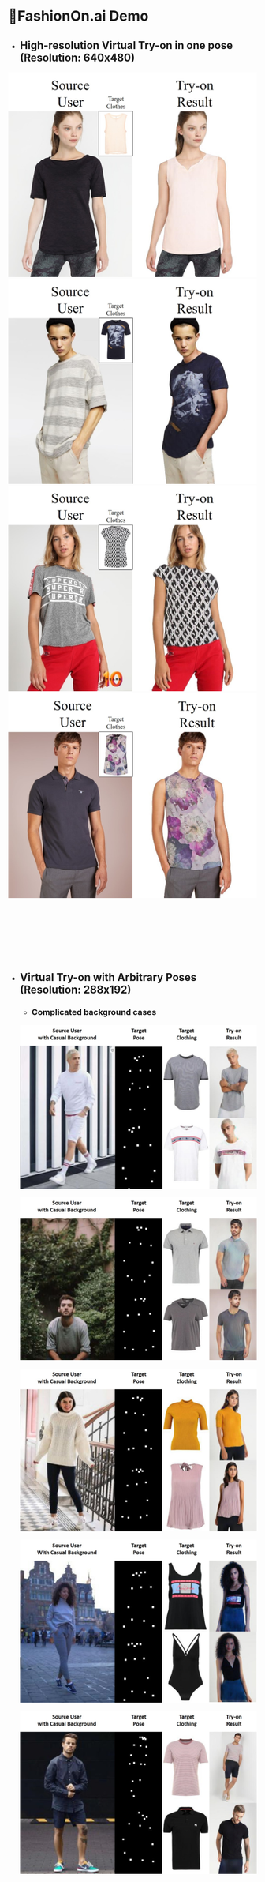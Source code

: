 # :dancer:FashionOn.ai Demo

* ## High-resolution Virtual Try-on in one pose (Resolution: 640x480)

![image](https://github.com/FashionOnAI/FashionOn.ai/blob/main/High-resolution%20single-pose%20try-on%20results/HR_result1.jpg)
![image](https://github.com/FashionOnAI/FashionOn.ai/blob/main/High-resolution%20single-pose%20try-on%20results/HR_result2.jpg)
![image](https://github.com/FashionOnAI/FashionOn.ai/blob/main/High-resolution%20single-pose%20try-on%20results/HR_result3.jpg)
![image](https://github.com/FashionOnAI/FashionOn.ai/blob/main/High-resolution%20single-pose%20try-on%20results/HR_result4.jpg)

</br>
</br>
</br>
</br>
</br>
</br>

* ## Virtual Try-on with Arbitrary Poses (Resolution: 288x192)

    * ### Complicated background cases 

    ![image](https://github.com/FashionOnAI/FashionOn.ai/blob/main/Multi-pose%20try-on%20results/20006.jpg)

    ![image](https://github.com/FashionOnAI/FashionOn.ai/blob/main/Multi-pose%20try-on%20results/20018.jpg)

    ![image](https://github.com/FashionOnAI/FashionOn.ai/blob/main/Multi-pose%20try-on%20results/20024.jpg)

    ![image](https://github.com/FashionOnAI/FashionOn.ai/blob/main/Multi-pose%20try-on%20results/20025.jpg)

    ![image](https://github.com/FashionOnAI/FashionOn.ai/blob/main/Multi-pose%20try-on%20results/20027.jpg)

    </br>
    </br>
    </br>
    </br>
    </br>
    </br>

    * ### Complicated clothing cases 

    ![image](https://github.com/FashionOnAI/FashionOn.ai/blob/main/Multi-pose%20try-on%20results/163.gif)

    ![image](https://github.com/FashionOnAI/FashionOn.ai/blob/main/Multi-pose%20try-on%20results/4355.gif)

    ![image](https://github.com/FashionOnAI/FashionOn.ai/blob/main/Multi-pose%20try-on%20results/126.gif)

    ![image](https://github.com/FashionOnAI/FashionOn.ai/blob/main/Multi-pose%20try-on%20results/4849.gif)

    ![image](https://github.com/FashionOnAI/FashionOn.ai/blob/main/Multi-pose%20try-on%20results/154.gif)

    ![image](https://github.com/FashionOnAI/FashionOn.ai/blob/main/Multi-pose%20try-on%20results/6675.gif)

    ![image](https://github.com/MOST-FutureTech-NYCU-Tryon/MOST-FutureTech/blob/main/Multi-pose%20try-on%20results/174.gif)

    ![image](https://github.com/MOST-FutureTech-NYCU-Tryon/MOST-FutureTech/blob/main/Multi-pose%20try-on%20results/5293.gif)

    ![image](https://github.com/MOST-FutureTech-NYCU-Tryon/MOST-FutureTech/blob/main/Multi-pose%20try-on%20results/55.gif)

    ![image](https://github.com/MOST-FutureTech-NYCU-Tryon/MOST-FutureTech/blob/main/Multi-pose%20try-on%20results/4846.gif)

    ![image](https://github.com/MOST-FutureTech-NYCU-Tryon/MOST-FutureTech/blob/main/Multi-pose%20try-on%20results/65.gif)

    ![image](https://github.com/MOST-FutureTech-NYCU-Tryon/MOST-FutureTech/blob/main/Multi-pose%20try-on%20results/6354.gif)

    ![image](https://github.com/MOST-FutureTech-NYCU-Tryon/MOST-FutureTech/blob/main/Multi-pose%20try-on%20results/631.gif)

    ![image](https://github.com/MOST-FutureTech-NYCU-Tryon/MOST-FutureTech/blob/main/Multi-pose%20try-on%20results/4927.gif)

    ![image](https://github.com/MOST-FutureTech-NYCU-Tryon/MOST-FutureTech/blob/main/Multi-pose%20try-on%20results/2297.gif)

    ![image](https://github.com/MOST-FutureTech-NYCU-Tryon/MOST-FutureTech/blob/main/Multi-pose%20try-on%20results/5061.gif)

    ![image](https://github.com/MOST-FutureTech-NYCU-Tryon/MOST-FutureTech/blob/main/Multi-pose%20try-on%20results/1490.gif)

    ![image](https://github.com/MOST-FutureTech-NYCU-Tryon/MOST-FutureTech/blob/main/Multi-pose%20try-on%20results/5141.gif)

    ![image](https://github.com/MOST-FutureTech-NYCU-Tryon/MOST-FutureTech/blob/main/Multi-pose%20try-on%20results/1856.gif)

    ![image](https://github.com/MOST-FutureTech-NYCU-Tryon/MOST-FutureTech/blob/main/Multi-pose%20try-on%20results/4369.gif)

    ![image](https://github.com/MOST-FutureTech-NYCU-Tryon/MOST-FutureTech/blob/main/Multi-pose%20try-on%20results/1966.gif)

    ![image](https://github.com/MOST-FutureTech-NYCU-Tryon/MOST-FutureTech/blob/main/Multi-pose%20try-on%20results/6261.gif)

    ![image](https://github.com/MOST-FutureTech-NYCU-Tryon/MOST-FutureTech/blob/main/Multi-pose%20try-on%20results/1525.gif)

    ![image](https://github.com/MOST-FutureTech-NYCU-Tryon/MOST-FutureTech/blob/main/Multi-pose%20try-on%20results/4744.gif)

    ![image](https://github.com/MOST-FutureTech-NYCU-Tryon/MOST-FutureTech/blob/main/Multi-pose%20try-on%20results/2373.gif)

    ![image](https://github.com/MOST-FutureTech-NYCU-Tryon/MOST-FutureTech/blob/main/Multi-pose%20try-on%20results/9592.gif)

    ![image](https://github.com/MOST-FutureTech-NYCU-Tryon/MOST-FutureTech/blob/main/Multi-pose%20try-on%20results/2413.gif)

    ![image](https://github.com/MOST-FutureTech-NYCU-Tryon/MOST-FutureTech/blob/main/Multi-pose%20try-on%20results/7581.gif)

    ![image](https://github.com/MOST-FutureTech-NYCU-Tryon/MOST-FutureTech/blob/main/Multi-pose%20try-on%20results/2779.gif)

    ![image](https://github.com/MOST-FutureTech-NYCU-Tryon/MOST-FutureTech/blob/main/Multi-pose%20try-on%20results/3592.gif)

    ![image](https://github.com/MOST-FutureTech-NYCU-Tryon/MOST-FutureTech/blob/main/Multi-pose%20try-on%20results/8156.gif)

    ![image](https://github.com/MOST-FutureTech-NYCU-Tryon/MOST-FutureTech/blob/main/Multi-pose%20try-on%20results/8293.gif)

    ![image](https://github.com/MOST-FutureTech-NYCU-Tryon/MOST-FutureTech/blob/main/Multi-pose%20try-on%20results/3319.gif)

    ![image](https://github.com/MOST-FutureTech-NYCU-Tryon/MOST-FutureTech/blob/main/Multi-pose%20try-on%20results/8358.gif)

    ![image](https://github.com/MOST-FutureTech-NYCU-Tryon/MOST-FutureTech/blob/main/Multi-pose%20try-on%20results/8455.gif)

    ![image](https://github.com/MOST-FutureTech-NYCU-Tryon/MOST-FutureTech/blob/main/Multi-pose%20try-on%20results/2129.gif)

    ![image](https://github.com/MOST-FutureTech-NYCU-Tryon/MOST-FutureTech/blob/main/Multi-pose%20try-on%20results/8493.gif)

    ![image](https://github.com/MOST-FutureTech-NYCU-Tryon/MOST-FutureTech/blob/main/Multi-pose%20try-on%20results/8672.gif)

    ![image](https://github.com/MOST-FutureTech-NYCU-Tryon/MOST-FutureTech/blob/main/Multi-pose%20try-on%20results/8681.gif)

    ![image](https://github.com/MOST-FutureTech-NYCU-Tryon/MOST-FutureTech/blob/main/Multi-pose%20try-on%20results/10019.gif)

